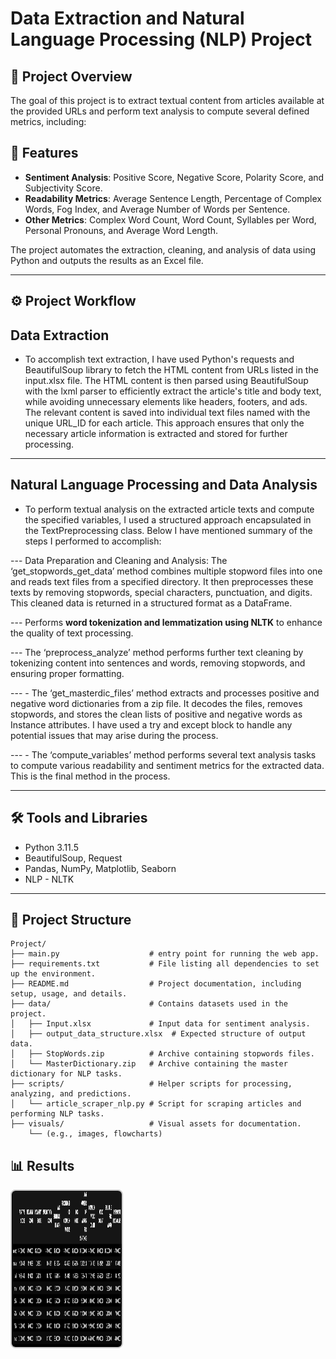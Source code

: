# Data Extraction and Natural Language Processing (NLP) Project

## 📖 Project Overview
The goal of this project is to extract textual content from articles available at the provided URLs and perform text analysis to compute several defined metrics, including:

## 🚀 Features

- **Sentiment Analysis**: Positive Score, Negative Score, Polarity Score, and Subjectivity Score.
- **Readability Metrics**: Average Sentence Length, Percentage of Complex Words, Fog Index, and Average Number of Words per Sentence.
- **Other Metrics**: Complex Word Count, Word Count, Syllables per Word, Personal Pronouns, and Average Word Length.

The project automates the extraction, cleaning, and analysis of data using Python and outputs the results as an Excel file.

---
## ⚙️ Project Workflow

## **Data Extraction**
- To accomplish text extraction, I have used Python's requests and BeautifulSoup library to fetch the HTML content from URLs listed in the input.xlsx file. The HTML content is then parsed using BeautifulSoup with the lxml parser to efficiently extract the article's title and body text, while avoiding unnecessary elements like headers, footers, and ads. The relevant content is saved into individual text files named with the unique URL_ID for each article. This approach ensures that only the necessary article information is extracted and stored for further processing.

---

## **Natural Language Processing and Data Analysis**
- To perform textual analysis on the extracted article texts and compute the specified variables, I used a structured approach encapsulated in the TextPreprocessing class. Below I have mentioned summary of the steps I performed to accomplish:

---	Data Preparation and Cleaning and Analysis:  The ‘get_stopwords_get_data’ method combines multiple stopword files into one and reads text files from a specified directory. It then preprocesses these texts by removing stopwords, special characters, punctuation, and digits. This cleaned data is returned in a structured format as a DataFrame.

--- Performs **word tokenization and lemmatization using NLTK** to enhance the quality of text processing.

---	The ‘preprocess_analyze’ method performs further text cleaning by tokenizing content into sentences and words, removing stopwords, and ensuring proper formatting. 

--- -	The ‘get_masterdic_files’ method extracts and processes positive and negative word dictionaries from a zip file. It decodes the files, removes stopwords, and stores the clean lists of positive and negative words as Instance attributes. I have used a try and except block to handle any potential issues that may arise during the process.

--- -	The ‘compute_variables’ method performs several text analysis tasks to compute various readability and sentiment metrics for the extracted data. This is the final method in the process.     

----

## 🛠️ Tools and Libraries

- Python 3.11.5
- BeautifulSoup, Request
- Pandas, NumPy, Matplotlib, Seaborn
- NLP - NLTK

---

## 📂 **Project Structure**

```
Project/
├── main.py                    # entry point for running the web app.
├── requirements.txt           # File listing all dependencies to set up the environment.
├── README.md                  # Project documentation, including setup, usage, and details.
├── data/                      # Contains datasets used in the project.
│   ├── Input.xlsx             # Input data for sentiment analysis.
│   ├── output_data_structure.xlsx  # Expected structure of output data.
│   ├── StopWords.zip          # Archive containing stopwords files.
│   └── MasterDictionary.zip   # Archive containing the master dictionary for NLP tasks.
├── scripts/                   # Helper scripts for processing, analyzing, and predictions.
│   └── article_scraper_nlp.py # Script for scraping articles and performing NLP tasks.
├── visuals/                   # Visual assets for documentation.
    └── (e.g., images, flowcharts)
```

## 📊 Results

<img src="https://github.com/Shuhaib73/Data_Mining_NLP/blob/main/Picture1.png" alt="Generated Image 1" style="max-width: 35%; height: 250px; border: 2px solid #ccc; border-radius: 8px; display: inline-block; margin-right: 10px;">


